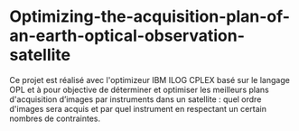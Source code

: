 # Optimizing-the-acquisition-plan-of-an-earth-optical-observation-satellite
Ce projet est réalisé avec l'optimizeur IBM ILOG CPLEX basé sur le langage OPL et  à pour objective de déterminer et optimiser les meilleurs  plans d'acquisition d’images par instruments dans un satellite : quel ordre d'images sera acquis et par quel  instrument en respectant un certain nombres de contraintes.
